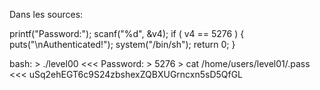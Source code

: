 Dans les sources:

printf("Password:");
  scanf("%d", &v4);
  if ( v4 == 5276 )
  {
    puts("\nAuthenticated!");
    system("/bin/sh");
    return 0;
  }

bash:
	> ./level00
<<< Password:
	> 5276
	> cat /home/users/level01/.pass
<<< uSq2ehEGT6c9S24zbshexZQBXUGrncxn5sD5QfGL